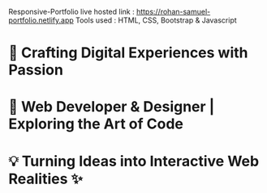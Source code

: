 Responsive-Portfolio live hosted link : https://rohan-samuel-portfolio.netlify.app 
Tools used : HTML, CSS, Bootstrap & Javascript

# 🚀 Crafting Digital Experiences with Passion
# 🎨 Web Developer & Designer | Exploring the Art of Code
# 💡 Turning Ideas into Interactive Web Realities ✨ 



